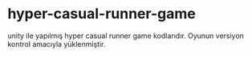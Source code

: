# hyper-casual-runner-game
unity ile yapılmış hyper casual runner game kodlarıdır.
Oyunun versiyon kontrol amacıyla yüklenmiştir.
